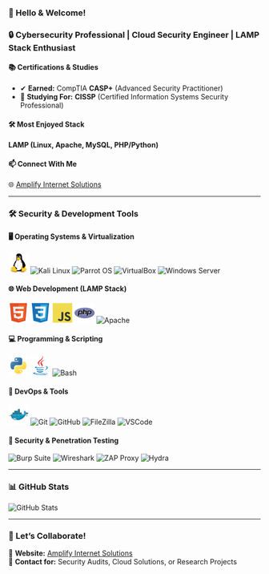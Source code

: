 ### 👋 Hello & Welcome!  
### 🔒 Cybersecurity Professional | Cloud Security Engineer | LAMP Stack Enthusiast  

#### 📚 Certifications & Studies  
- ✔ **Earned:** CompTIA **CASP+** (Advanced Security Practitioner)  
- 📖 **Studying For:** **CISSP** (Certified Information Systems Security Professional)  

#### 🛠️ Most Enjoyed Stack  
**LAMP (Linux, Apache, MySQL, PHP/Python)**  

#### 📫 Connect With Me  
🌐 [Amplify Internet Solutions](https://amplifyinternetsolutions.com/)  

---

### 🛠️ Security & Development Tools  

#### 🖥️ Operating Systems & Virtualization  
<p align="left">
  <img src="https://raw.githubusercontent.com/devicons/devicon/master/icons/linux/linux-original.svg" alt="Linux" width="40" height="40"/>
  <img src="https://www.vectorlogo.zone/logos/kali-linux/kali-linux-icon.svg" alt="Kali Linux" width="40" height="40"/>
  <img src="https://www.parrotsec.org/assets/images/logo.png" alt="Parrot OS" width="40" height="40"/>
  <img src="https://www.vectorlogo.zone/logos/virtualbox/virtualbox-icon.svg" alt="VirtualBox" width="40" height="40"/>
  <img src="https://upload.wikimedia.org/wikipedia/commons/e/e2/Windows_Server_2012_logo.svg" alt="Windows Server" width="40" height="40"/>
</p>

#### 🌐 Web Development (LAMP Stack)  
<p align="left">
  <img src="https://raw.githubusercontent.com/devicons/devicon/master/icons/html5/html5-original.svg" alt="HTML5" width="40" height="40"/>
  <img src="https://raw.githubusercontent.com/devicons/devicon/master/icons/css3/css3-original.svg" alt="CSS3" width="40" height="40"/>
  <img src="https://raw.githubusercontent.com/devicons/devicon/master/icons/javascript/javascript-original.svg" alt="JavaScript" width="40" height="40"/>
  <img src="https://raw.githubusercontent.com/devicons/devicon/master/icons/php/php-original.svg" alt="PHP" width="40" height="40"/>
  <img src="https://www.vectorlogo.zone/logos/apache/apache-icon.svg" alt="Apache" width="40" height="40"/>
</p>

#### 💻 Programming & Scripting  
<p align="left">
  <img src="https://raw.githubusercontent.com/devicons/devicon/master/icons/python/python-original.svg" alt="Python" width="40" height="40"/>
  <img src="https://raw.githubusercontent.com/devicons/devicon/master/icons/java/java-original.svg" alt="Java" width="40" height="40"/>
  <img src="https://www.vectorlogo.zone/logos/gnu_bash/gnu_bash-icon.svg" alt="Bash" width="40" height="40"/>
</p>

#### 🔧 DevOps & Tools  
<p align="left">
  <img src="https://raw.githubusercontent.com/devicons/devicon/master/icons/docker/docker-original.svg" alt="Docker" width="40" height="40"/>
  <img src="https://www.vectorlogo.zone/logos/git-scm/git-scm-icon.svg" alt="Git" width="40" height="40"/>
  <img src="https://www.vectorlogo.zone/logos/github/github-tile.svg" alt="GitHub" width="40" height="40"/>
  <img src="https://www.vectorlogo.zone/logos/filezilla/filezilla-icon.svg" alt="FileZilla" width="40" height="40"/>
  <img src="https://www.vectorlogo.zone/logos/visualstudio_code/visualstudio_code-icon.svg" alt="VSCode" width="40" height="40"/>
</p>

#### 🔐 Security & Penetration Testing  
<p align="left">
  <img src="https://www.vectorlogo.zone/logos/portswigger/portswigger-icon.svg" alt="Burp Suite" width="40" height="40"/>
  <img src="https://www.vectorlogo.zone/logos/wireshark/wireshark-icon.svg" alt="Wireshark" width="40" height="40"/>
  <img src="https://www.zaproxy.org/images/zap-logos/Zap-128x128.png" alt="ZAP Proxy" width="40" height="40"/>
  <img src="https://www.kali.org/tools/hydra/images/hydra-logo.svg" alt="Hydra" width="40" height="40"/>
</p>

---

### 📊 GitHub Stats  
<!-- Add your GitHub stats (optional) -->
![GitHub Stats](https://github-readme-stats.vercel.app/api?username=YOUR_USERNAME&show_icons=true&theme=dark)

---

### 🚀 Let’s Collaborate!  
🔗 **Website:** [Amplify Internet Solutions](https://amplifyinternetsolutions.com/)  
📧 **Contact for:** Security Audits, Cloud Solutions, or Research Projects  
